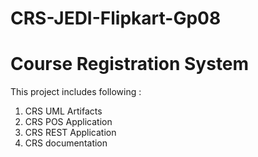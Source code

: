 # CRS-JEDI-Flipkart-Gp08
# Course Registration System
This project includes following :
1. CRS UML Artifacts
2. CRS POS Application
3. CRS REST Application
4. CRS documentation

